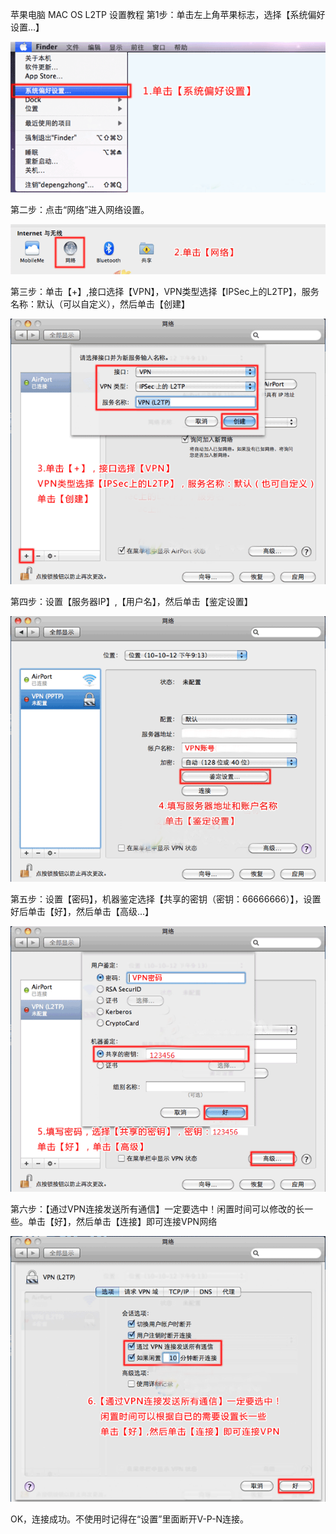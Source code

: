 苹果电脑 MAC OS L2TP 设置教程
第1步：单击左上角苹果标志，选择【系统偏好设置...】

![Screenshot](img/mac1.png)

第二步：点击“网络”进入网络设置。

![Screenshot](img/mac2.png)

第三步：单击【+】,接口选择【VPN】，VPN类型选择【IPSec上的L2TP】，服务名称：默认（可以自定义），然后单击【创建】

![Screenshot](img/mac3.png)

第四步：设置【服务器IP】,【用户名】，然后单击【鉴定设置】

![Screenshot](img/mac4.png)

第五步：设置【密码】，机器鉴定选择【共享的密钥（密钥：66666666）】，设置好后单击【好】，然后单击【高级...】

![Screenshot](img/mac5.png)

第六步：【通过VPN连接发送所有通信】一定要选中！闲置时间可以修改的长一些。单击【好】，然后单击【连接】即可连接VPN网络

![Screenshot](img/mac6.png)

OK，连接成功。不使用时记得在“设置”里面断开V-P-N连接。